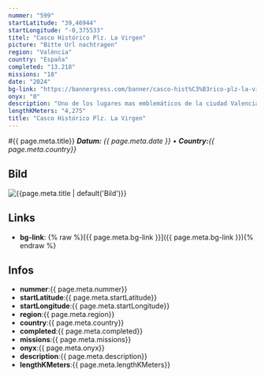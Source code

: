 ```yaml
---
nummer: "599"
startLatitude: "39,46944"
startLongitude: "-0,375533"
titel: "Casco Histórico Plz. La Virgen"
picture: "Bitte Url nachtragen"
region: "València"
country: "España"
completed: "13.218"
missions: "18"
date: "2024"
bg-link: "https://bannergress.com/banner/casco-hist%C3%B3rico-plz-la-virgen-4c18"
onyx: "0"
description: "Uno de los lugares mas emblemáticos de la ciudad Valenciana, es sin duda la plaza de la Virgen en pleno centro del casco antiguo y rodeado de muchas calles con un ambiente muy muy agradable."
lengthKMeters: "4,275"
title: "Casco Histórico Plz. La Virgen"
---
```


#{{ page.meta.title}}
_**Datum:** {{ page.meta.date }} • **Country:**{{ page.meta.country}}_

## Bild
![{{page.meta.title | default('Bild')}}]({{page.meta.picture}})

## Links
- **bg-link**: {% raw %}[{{ page.meta.bg-link }}]({{ page.meta.bg-link }}){% endraw %}

## Infos
- **nummer**:{{ page.meta.nummer}}
- **startLatitude**:{{ page.meta.startLatitude}}
- **startLongitude**:{{ page.meta.startLongitude}}
- **region**:{{ page.meta.region}}
- **country**:{{ page.meta.country}}
- **completed**:{{ page.meta.completed}}
- **missions**:{{ page.meta.missions}}
- **onyx**:{{ page.meta.onyx}}
- **description**:{{ page.meta.description}}
- **lengthKMeters**:{{ page.meta.lengthKMeters}}

